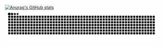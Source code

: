 [![Anurag's GitHub stats](https://github-readme-stats.vercel.app/api?username=saint-deity)](https://github.com/anuraghazra/github-readme-stats)
![GitHub Snake dark](https://github.com/saint-deity/saint-deity/blob/output/github-contribution-grid-snake-dark.svg)
